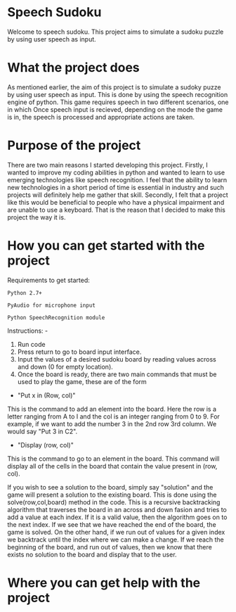 # Speech Sudoku
Welcome to speech sudoku. This project aims to simulate a sudoku puzzle by using user speech as input.

# What the project does
As mentioned earlier, the aim of this project is to simulate a sudoky puzze by using user speech as input. This is done by using the speech recognition engine of python. This game requires speech in two different scenarios, one in which 
Once speech input is recieved, depending on the mode the game is in, the speech is processed and appropriate actions are taken. 


# Purpose of the project

There are two main reasons I started developing this project. Firstly, I wanted to improve my coding abilities in python and wanted to learn to use emerging technologies like speech recognition. I feel that the ability to learn new technologies in a short period of time is essential in industry and such projects will definitely help me gather that skill. Secondly, I felt that a project like this would be beneficial to people who have a physical impairment and are unable to use a keyboard. That is the reason that I decided to make this project the way it is. 

# How you can get started with the project
  Requirements to get started: 
  
    Python 2.7+
    
    PyAudio for microphone input
    
    Python SpeechRecognition module
  
  Instructions: -
  1. Run code
  2. Press return to go to board input interface.
  3. Input the values of a desired sudoku board by reading values across and down (0 for empty location).
  4. Once the board is ready, there are two main commands that must be used to play the game, these are of the form
  * "Put x in (Row, col)"
  
  This is the command to add an element into the board. Here the row is a letter ranging from A to I and the col is an integer ranging from 0 to 9. For example, if we want to add the number 3 in the 2nd row 3rd column. We would say "Put 3 in C2".
 
 * "Display (row, col)"
 
 This is the command to go to an element in the board. This command will display all of the cells in the board that contain the value present in (row, col).

If you wish to see a solution to the board, simply say "solution" and the game will present a solution to the existing board. This is done using the solve(row,col,board) method in the code. This is a recursive backtracking algorithm that traverses the board in an across and down fasion and tries to add a value at each index. If it is a valid value, then the algorithm goes on to the next index. If we see that we have reached the end of the board, the game is solved. On the other hand, if we run out of values for a given index we backtrack until the index where we can make a change. If we reach the beginning of the board, and run out of values, then we know that there exists no solution to the board and display that to the user. 

# Where you can get help with the project
